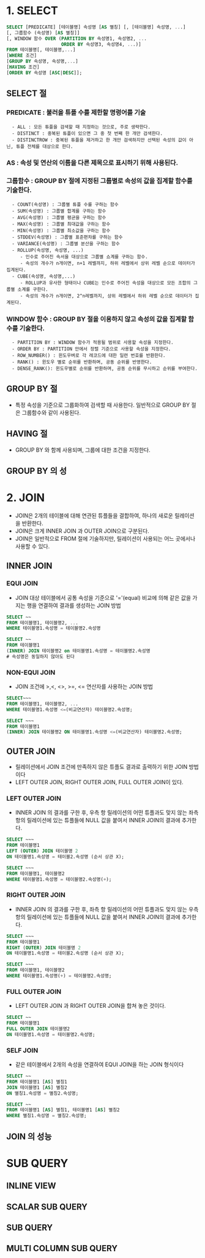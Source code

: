 # 1. SELECT
```sql
SELECT [PREDICATE] [테이블명] 속성명 [AS 별칭] [, [테이블명] 속성명, ...]
[, 그룹함수 (속성명) [AS 별칭]]
[, WINDOW 함수 OVER (PARTITION BY 속성명1, 속성명2, ...
                    ORDER BY 속성명3, 속성명4, ...)]
FROM 테이블명[, 테이블명,...]
[WHERE 조건]
[GROUP BY 속성명, 속성명,...]
[HAVING 조건]
[ORDER BY 속성명 [ASC|DESC]];
```
## SELECT 절
   ### PREDICATE : 불러올 튜플 수를 제한할 명령어를 기술
      - ALL : 모든 튜플을 검색할 때 지정하는 것으로, 주로 생략한다.
      - DISTINCT : 중복된 튜플이 있으면 그 중 첫 번째 한 개만 검색한다.
      - DISTINCTROW : 중복된 튜플을 제거하고 한 개만 검색하지만 선택된 속성의 값이 아닌, 튜플 전체를 대상으로 한다.
   ### AS : 속성 및 연산의 이름을 다른 제목으로 표시하기 위해 사용된다.
   ### 그룹함수 : GROUP BY 절에 지정된 그룹별로 속성의 값을 집계할 함수를 기술한다.
      - COUNT(속성명) : 그룹별 튜플 수를 구하는 함수
      - SUM(속성명) : 그룹별 합계를 구하는 함수
      - AVG(속성명) : 그룹별 평균을 구하는 함수
      - MAX(속성명) : 그룹별 최대값을 구하는 함수
      - MIN(속성명) : 그룹별 최소값을 구하는 함수
      - STDDEV(속성명) : 그룹별 표준편차를 구하는 함수
      - VARIANCE(속성명) : 그룹별 분산을 구하는 함수
      - ROLLUP(속성명, 속성명, ...)
         - 인수로 주어진 속서을 대상으로 그룹별 쇼계를 구하는 함수.
         - 속성의 개수가 n개이면, n+1 레벨까지, 하위 레벨에서 상위 레벨 순으로 데이터가 집계된다.
      - CUBE(속성명, 속성명,...)
         - ROLLUP과 유사한 형태이나 CUBE는 인수로 주어진 속성을 대상으로 모든 조합의 그룹별 소계를 구한다.
         - 속성의 개수가 n개이면, 2^n레벨까지, 상위 레벨에서 하위 레벨 순으로 데이터가 집계된다.
        
   ### WINDOW 함수 : GROUP BY 절을 이용하지 않고 속성의 값을 집계할 함수를 기술한다.
      - PARTITION BY : WINDOW 함수가 적용될 범위로 사용할 속성을 지정한다.
      - ORDER BY : PARTITION 안에서 정렬 기준으로 사용할 속성을 지정한다.
      - ROW_NUMBER() : 윈도우벼로 각 레코드에 대한 일련 번호를 반환한다.
      - RANK() : 윈도우 별로 순위를 반환하며, 공동 순위를 반영한다.
      - DENSE_RANK(): 윈도우별로 순위를 반환하며, 공동 순위를 무시하고 순위를 부여한다.
## GROUP BY 절
- 특정 속성을 기준으로 그룹화하여 검색할 때 사용한다. 일반적으로 GROUP BY 절은 그룹함수와 같이 사용된다.
## HAVING 절
- GROUP BY 와 함께 사용되며, 그룹에 대한 조건을 지정한다.
## GROUP BY 의 성
# 2. JOIN
- JOIN은 2개의 테이블에 대해 연관된 튜플들을 결합하여, 하나의 새로운 릴레이션을 반환한다.
- JOIN은 크게 INNER JOIN 과 OUTER JOIN으로 구분된다.
- JOIN은 일반적으로 FROM 절에 기술하지만, 릴레이션이 사용되는 어느 곳에서나 사용할 수 있다.
## INNER JOIN 
### EQUI JOIN
- JOIN 대상 테이블에서 공통 속성을 기준으로 '='(equal) 비교에 의해 같은 값을 가지는 행을 연결하여 결과를 생성하는 JOIN 방법
```sql
SELECT ~~
FROM 테이블명1, 테이블명2, ...
WHERE 테이블명1.속성명 = 테이블명2.속성명
```
```sql
SELECT ~~
FROM 테이블명1
(INNER) JOIN 테이블명2 on 테이블명1.속성명 = 테이블명2.속성명
# 속성명은 동일하지 않아도 된다
```
### NON-EQUI JOIN
- JOIN 조건에 >,<, <>, >=, <= 연산자를 사용하는 JOIN 방법
```sql
SELECT~~~
FROM 테이블명1, 테이블명2, ...
WHERE 테이블명1.속성명 <=(비교연산자) 테이블명2.속성명;
```
```sql
SELECT ~~~
FROM 테이블명1
(INNER) JOIN 테이블명2 ON 테이블명1.속성명 <=(비교연산자) 테이블명2.속성명;
```
## OUTER JOIN
- 릴레이션에서 JOIN 조건에 만족하지 않은 튜플도 결과로 출력하기 위한 JOIN 방법이다
- LEFT OUTER JOIN, RIGHT OUTER JOIN, FULL OUTER JOIN이 있다.
### LEFT OUTER JOIN
- INNER JOIN 의 결과를 구한 후, 우측 항 릴레이션의 어떤 튜플과도 맞지 않는 좌측 항의 릴레이션에 있는 튜플들에 NULL 값을 붙여서 INNER JOIN의 결과에 추가한다.
```sql
SELECT ~~~
FROM 테이블명1
LEFT (OUTER) JOIN 테이블명 2
ON 테이블명1.속성명 = 테이블2.속성명 (순서 상관 X);
```
```sql
SELECT ~~~
FROM 테이블명1, 테이블명2
WHERE 테이블명1.속성명 = 테이블명2.속성명(+);
```
### RIGHT OUTER JOIN
- INNER JOIN 의 결과를 구한 후, 좌측 항 릴레이션의 어떤 튜플과도 맞지 않는 우측 항의 릴레이션에 있는 튜플들에 NULL 값을 붙여서 INNER JOIN의 결과에 추가한다.
```sql
SELECT ~~~
FROM 테이블명1
RIGHT (OUTER) JOIN 테이블명 2
ON 테이블명1.속성명 = 테이블2.속성명 (순서 상관 X);
```
```sql
SELECT ~~~
FROM 테이블명1, 테이블명2
WHERE 테이블명1.속성명(+) = 테이블명2.속성명;
```
### FULL OUTER JOIN
- LEFT OUTER JOIN 과 RIGHT OUTER JOIN을 합쳐 놓은 것이다.
```sql
SELECT ~~
FROM 테이블명1
FULL OUTER JOIN 테이블명2
ON 테이블명1.속성명 = 테이블명2.속성명;
```
### SELF JOIN
- 같은 테이블에서 2개의 속성을 연결하여 EQUI JOIN을 하는 JOIN 형식이다
```sql
SELECT ~~
FROM 테이블명1 [AS] 별칭1 
JOIN 테이블명1 [AS] 별칭2
ON 별칭1.속성명 = 별칭2.속성명;
```
```sql
SELECT ~~
FROM 테이블명1 [AS] 별칭1, 테이블명1 [AS] 별칭2
WHERE 별칭1.속성명 = 별칭2.속성명;
```
## JOIN 의 성능
# SUB QUERY
## INLINE VIEW
## SCALAR SUB QUERY
## SUB QUERY
## MULTI COLUMN SUB QUERY
